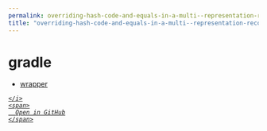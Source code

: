 ```yaml
---
permalink: overriding-hash-code-and-equals-in-a-multi--representation-record/email---ep/gradle
title: "overriding-hash-code-and-equals-in-a-multi--representation-record/email---ep/gradle"
---
```


# gradle
<ul>
  <li>
    <a href="wrapper">
      wrapper
    </a>
  </li>
</ul>
<div class="social open-gh-btn my-4">
  <a class="btn btn-github" href="https://github.com/tobiasbriones/blog/tree/main/swe/dev/java/design/overriding-hash-code-and-equals-in-a-multi--representation-record/email---ep/gradle" target="_blank">
    <i class="fab fa-github">
      
    </i>
    <span>
      Open in GitHub
    </span>
  </a>
</div>